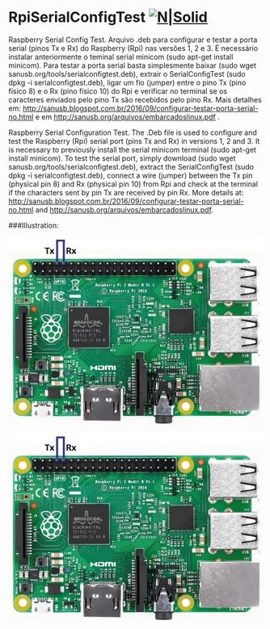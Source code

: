 # RpiSerialConfigTest [![N|Solid](http://sanusb.blogspot.com.br/favicon.ico)](http://sanusb.org/)

Raspberry Serial Config Test. Arquivo .deb para configurar e testar a porta serial (pinos Tx e Rx) do Raspberry (Rpi) nas versões 1, 2 e 3. É necessário instalar anteriormente o teminal serial minicom (sudo apt-get install minicom). Para testar a porta serial basta simplesmente baixar (sudo wget sanusb.org/tools/serialconfigtest.deb), extrair o SerialConfigTest (sudo dpkg -i serialconfigtest.deb),  ligar um fio (jumper) entre o pino Tx (pino físico 8) e o Rx (pino físico 10) do Rpi e verificar no terminal se os caracteres enviados pelo pino Tx são recebidos pelo pino Rx. Mais detalhes em: http://sanusb.blogspot.com.br/2016/09/configurar-testar-porta-serial-no.html e em http://sanusb.org/arquivos/embarcadoslinux.pdf .



Raspberry Serial Configuration Test. The .Deb file is used to configure and test the Raspberry (Rpi) serial port (pins Tx and Rx) in versions 1, 2 and 3. It is necessary to previously install the serial minicom terminal (sudo apt-get install minicom). To test the serial port, simply download (sudo wget sanusb.org/tools/serialconfigtest.deb), extract the SerialConfigTest (sudo dpkg -i serialconfigtest.deb), connect a wire (jumper) between the Tx pin (physical pin 8) and Rx (physical pin 10) from Rpi and check at the terminal if the characters sent by pin Tx are received by pin Rx. More details at: http://sanusb.blogspot.com.br/2016/09/configurar-testar-porta-serial-no.html and http://sanusb.org/arquivos/embarcadoslinux.pdf.

###Illustration:



![](https://github.com/SanUSB-grupo/RpiSerialConfigTest/blob/master/images/serialrpi.jpg)


![](https://github.com/SanUSB-grupo/RpiSerialConfigTest/blob/master/images/serialrpi.jpg)
